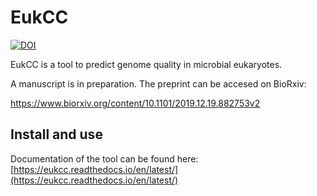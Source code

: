 # EukCC

[![DOI](https://zenodo.org/badge/227385075.svg)](https://zenodo.org/badge/latestdoi/227385075)


EukCC is a tool to predict genome quality in microbial eukaryotes.

A manuscript is in preparation. The preprint can be accesed on BioRxiv:

https://www.biorxiv.org/content/10.1101/2019.12.19.882753v2

## Install and use
Documentation of the tool can be found here:  [https://eukcc.readthedocs.io/en/latest/](https://eukcc.readthedocs.io/en/latest/)
